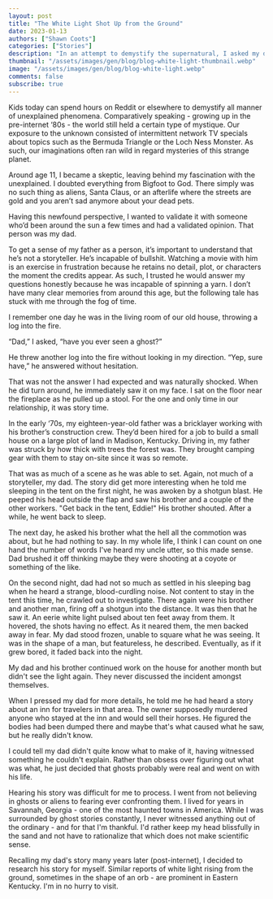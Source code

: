 ```yaml
---
layout: post
title: "The White Light Shot Up from the Ground"
date: 2023-01-13
authors: ["Shawn Coots"]
categories: ["Stories"]
description: "In an attempt to demystify the supernatural, I asked my dad if he believes in ghosts."
thumbnail: "/assets/images/gen/blog/blog-white-light-thumbnail.webp"
image: "/assets/images/gen/blog/blog-white-light.webp"
comments: false
subscribe: true
---
```


Kids today can spend hours on Reddit or elsewhere to demystify all manner of unexplained phenomena. Comparatively speaking -  growing up in the pre-internet ‘80s - the world still held a certain type of mystique. Our exposure to the unknown consisted of intermittent network TV specials about topics such as the Bermuda Triangle or the Loch Ness Monster. As such, our imaginations often ran wild in regard mysteries of this strange planet.

Around age 11, I became a skeptic, leaving behind my fascination with the unexplained. I doubted everything from Bigfoot to God. There simply was no such thing as aliens, Santa Claus, or an afterlife where the streets are gold and you aren’t sad anymore about your dead pets.

Having this newfound perspective, I wanted to validate it with someone who’d been around the sun a few times and had a validated opinion. That person was my dad. 

To get a sense of my father as a person, it’s important to understand that he’s not a storyteller. He’s incapable of bullshit. Watching a movie with him is an exercise in frustration because he retains no detail, plot, or characters the moment the credits appear. As such, I trusted he would answer my questions honestly because he was incapable of spinning a yarn. I don’t have many clear memories from around this age, but the following tale has stuck with me through the fog of time.

I remember one day he was in the living room of our old house, throwing a log into the fire. 

“Dad,” I asked, “have you ever seen a ghost?” 

He threw another log into the fire without looking in my direction. “Yep, sure have,” he answered without hesitation.

That was not the answer I had expected and was naturally shocked. When he did turn around, he immediately saw it on my face. I sat on the floor near the fireplace as he pulled up a stool. For the one and only time in our relationship, it was story time.

In the early ‘70s, my eighteen-year-old father was a bricklayer working with his brother’s construction crew. They’d been hired for a job to build a small house on a large plot of land in Madison, Kentucky. Driving in, my father was struck by how thick with trees the forest was. They brought camping gear with them to stay on-site since it was so remote. 

That was as much of a scene as he was able to set. Again, not much of a storyteller, my dad. The story did get more interesting when he told me sleeping in the tent on the first night, he was awoken by a shotgun blast. He peeped his head outside the flap and saw his brother and a couple of the other workers. "Get back in the tent, Eddie!" His brother shouted. After a while, he went back to sleep.

The next day, he asked his brother what the hell all the commotion was about, but he had nothing to say. In my whole life, I think I can count on one hand the number of words I've heard my uncle utter, so this made sense. Dad brushed it off thinking maybe they were shooting at a coyote or something of the like. 

On the second night, dad had not so much as settled in his sleeping bag when he heard a strange, blood-curdling noise. Not content to stay in the tent this time, he crawled out to investigate. There again were his brother and another man, firing off a shotgun into the distance. It was then that he saw it. An eerie white light pulsed about ten feet away from them. It hovered, the shots having no effect. As it neared them, the men backed away in fear. My dad stood frozen, unable to square what he was seeing. It was in the shape of a man, but featureless, he described. Eventually, as if it grew bored, it faded back into the night.

My dad and his brother continued work on the house for another month but didn't see the light again. They never discussed the incident amongst themselves.

When I pressed my dad for more details, he told me he had heard a story about an inn for travelers in that area. The owner supposedly murdered anyone who stayed at the inn and would sell their horses. He figured the bodies had been dumped there and maybe that's what caused what he saw, but he really didn't know. 

I could tell my dad didn't quite know what to make of it, having witnessed something he couldn't explain. Rather than obsess over figuring out what was what, he just decided that ghosts probably were real and went on with his life.

Hearing his story was difficult for me to process. I went from not believing in ghosts or aliens to fearing ever confronting them. I lived for years in Savannah, Georgia - one of the most haunted towns in America. While I was surrounded by ghost stories constantly, I never witnessed anything out of the ordinary - and for that I'm thankful. I'd rather keep my head blissfully in the sand and not have to rationalize that which does not make scientific sense.

Recalling my dad's story many years later (post-internet), I decided to research his story for myself. Similar reports of white light rising from the ground, sometimes in the shape of an orb - are prominent in Eastern Kentucky. I'm in no hurry to visit.